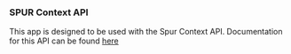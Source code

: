 [comment]: # " File: README.md"
[comment]: # " Copyright (c) 2024 Splunk Inc."
[comment]: # ""
[comment]: # "  Licensed under Apache 2.0 (https://www.apache.org/licenses/LICENSE-2.0.txt)"
[comment]: # ""
### SPUR Context API

This app is designed to be used with the Spur Context API. Documentation for this API can be found [here](https://docs.spur.us/context-api)
